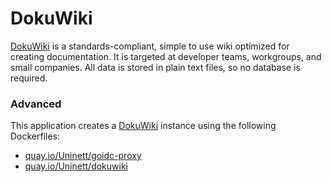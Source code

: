# DokuWiki

[DokuWiki](https://www.dokuwiki.org) is a standards-compliant, simple to use wiki optimized for creating documentation. It is targeted at developer teams, workgroups, and small companies. All data is stored in plain text files, so no database is required.

### Advanced
This application creates a [DokuWiki](https://github.com/Uninett/appstore-app-dokuwiki) instance using the following Dockerfiles:
  - [quay.io/Uninett/goidc-proxy](https://github.com/Uninett/goidc-proxy/blob/master/Dockerfile)
  - [quay.io/Uninett/dokuwiki](https://github.com/Uninett/helm-charts-dockerfiles/blob/master/dokuwiki/Dockerfile)
